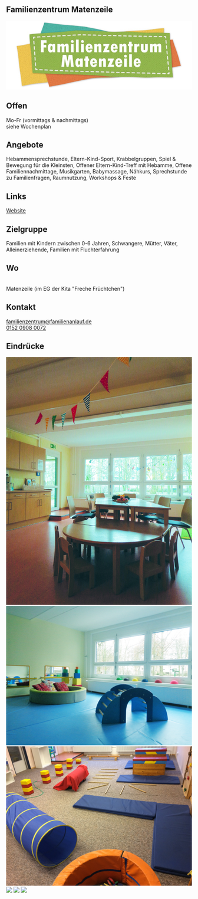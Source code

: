 ## Familienzentrum Matenzeile
<img id="topmedia" src="/Familienzentren/images/Matenzeile/logo.jpg" />

## Offen
Mo-Fr (vormittags & nachmittags)<br>
siehe Wochenplan

## Angebote
Hebammensprechstunde, Eltern-Kind-Sport, Krabbelgruppen, Spiel & Bewegung für die Kleinsten, Offener Eltern-Kind-Treff mit Hebamme, Offene Familiennachmittage, Musikgarten, Babymassage, Nähkurs, Sprechstunde zu Familienfragen, Raumnutzung, Workshops & Feste

## Links
<a class="external_link" href="https://www.familienanlauf.de/familienzentrum">Website</a>

## Zielgruppe
Familien mit Kindern zwischen 0-6 Jahren, Schwangere, Mütter, Väter, Alleinerziehende, Familien mit Fluchterfahrung

## Wo
<div id="gmap"></div>
<script>window.onload = showMap('Matenzeile 2-4, 13053 Berlin', 0, 'gmap_mini')</script><br>
Matenzeile (im EG der Kita "Freche Früchtchen")

## Kontakt
[familienzentrum@familienanlauf.de](mailto:familienzentrum@familienanlauf.de)<br>
<a href="tel:+4915209080072">0152 0908 0072</a>

## Eindrücke
<div class="mediacontainer">
  <img src="images/Matenzeile/1.jpg" />
  <img src="images/Matenzeile/2.jpg" />
  <img src="images/Matenzeile/3.jpg" />
  <img src="images/Matenzeile/4.jpg" />
  <img src="images/Matenzeile/5.jpg" />
  <img src="images/Matenzeile/6.jpg" />
</div>
